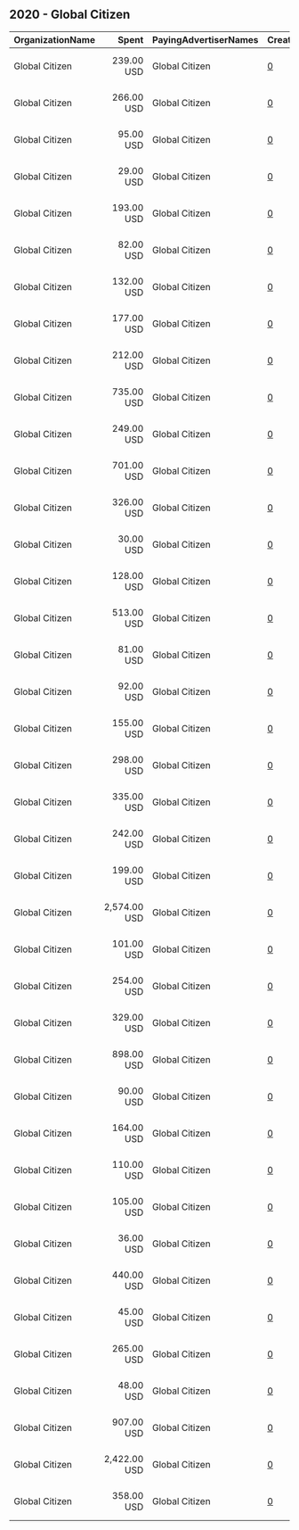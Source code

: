 ## 2020 - Global Citizen 
|OrganizationName|Spent|PayingAdvertiserNames|CreativeUrls|Impressions|Genders|AgeBrackets|CountryCodes|BillingAddresses|CandidateBallotInformation|
|:---|---:|:---|:---|---:|:---|:---|:---|:---|:---|
|Global Citizen|239.00 USD|Global Citizen|[0](https://www.snap.com/political-ads/asset/baf7b4656e55d5b9c0f0cad0ddd3d1c61bd8c4d6d0298f243d7be0d24b5439a3?mediaType=mp4)|22,364||18-35|united states|"594 Broadway Suit 207,New York,10012,US"|Just Vote|
|Global Citizen|266.00 USD|Global Citizen|[0](https://www.snap.com/political-ads/asset/c13398b241f021c8e2ba80623e3dbeb9343931bf1b3ee6ffe7ab89d9a378f640?mediaType=mp4)|102,302||18-30|united states|"594 Broadway Suit 207,New York,10012,US"|Just Vote|
|Global Citizen|95.00 USD|Global Citizen|[0](https://www.snap.com/political-ads/asset/fe97441bd2698e9d149ac071844d479ac7c511954b396194084d1ac204119fbf?mediaType=mp4)|30,201||18-30|united states|"594 Broadway Suit 207,New York,10012,US"|Just Vote|
|Global Citizen|29.00 USD|Global Citizen|[0](https://www.snap.com/political-ads/asset/fe97441bd2698e9d149ac071844d479ac7c511954b396194084d1ac204119fbf?mediaType=mp4)|6,818||18-30|united states|"594 Broadway Suit 207,New York,10012,US"|Just Vote|
|Global Citizen|193.00 USD|Global Citizen|[0](https://www.snap.com/political-ads/asset/7e94884d6e39d3dcfaaeb36eec0c1af84d819f8c7b66ef78d253bb140864e742?mediaType=mp4)|55,936||18-30|united states|"594 Broadway Suit 207,New York,10012,US"|Just Vote|
|Global Citizen|82.00 USD|Global Citizen|[0](https://www.snap.com/political-ads/asset/7a48a24cbddfc125cab1f366ccf4f5300c937f6b2221769a27cc3527550df1ab?mediaType=mp4)|16,572||18-30|united states|"594 Broadway Suit 207,New York,10012,US"|Just Vote|
|Global Citizen|132.00 USD|Global Citizen|[0](https://www.snap.com/political-ads/asset/f5fbf46cc76e75ad7ab43fdb16f079d81a8ea5be9b11cbc1ce20c8b3f7c54a62?mediaType=mp4)|36,555||18-30|united states|"594 Broadway Suit 207,New York,10012,US"|Just Vote|
|Global Citizen|177.00 USD|Global Citizen|[0](https://www.snap.com/political-ads/asset/7e94884d6e39d3dcfaaeb36eec0c1af84d819f8c7b66ef78d253bb140864e742?mediaType=mp4)|38,397||18-30|united states|"594 Broadway Suit 207,New York,10012,US"|Just Vote|
|Global Citizen|212.00 USD|Global Citizen|[0](https://www.snap.com/political-ads/asset/2b246f5e15a8d588f60bf3be65645788012afb606667cadf9059557cbfdad0b0?mediaType=mp4)|24,105||18-35|united states|"594 Broadway Suit 207,New York,10012,US"|Just Vote|
|Global Citizen|735.00 USD|Global Citizen|[0](https://www.snap.com/political-ads/asset/b21bc866c0892edcacd6c8a272d7600f479ca61ef1b63bfc45f6f3550ad79792?mediaType=mp4)|175,627||18-30|united states|"594 Broadway Suit 207,New York,10012,US"|Just Vote|
|Global Citizen|249.00 USD|Global Citizen|[0](https://www.snap.com/political-ads/asset/fe97441bd2698e9d149ac071844d479ac7c511954b396194084d1ac204119fbf?mediaType=mp4)|73,307||18-30|united states|"594 Broadway Suit 207,New York,10012,US"|Just Vote|
|Global Citizen|701.00 USD|Global Citizen|[0](https://www.snap.com/political-ads/asset/cdef8d9350ef56989e7b8d2f110ccef985d11391d1c5ed6b1296c3c29bbbc0ce?mediaType=mp4)|182,060||18-30|united states|"594 Broadway Suit 207,New York,10012,US"|Just Vote|
|Global Citizen|326.00 USD|Global Citizen|[0](https://www.snap.com/political-ads/asset/b2b8d1c06d1684d67b2cd9c4326872027c2f846de27c334baa52ab66f50d1155?mediaType=mp4)|41,788||18-35|united states|"594 Broadway Suit 207,New York,10012,US"|Just Vote|
|Global Citizen|30.00 USD|Global Citizen|[0](https://www.snap.com/political-ads/asset/bf8ba7c020dc321a63101a8287218f5612dc329492d571e1c15c60bb870aad27?mediaType=mp4)|9,014||18-30|united states|"594 Broadway Suit 207,New York,10012,US"|Just Vote|
|Global Citizen|128.00 USD|Global Citizen|[0](https://www.snap.com/political-ads/asset/b21bc866c0892edcacd6c8a272d7600f479ca61ef1b63bfc45f6f3550ad79792?mediaType=mp4)|52,812||18-30|united states|"594 Broadway Suit 207,New York,10012,US"|Just Vote|
|Global Citizen|513.00 USD|Global Citizen|[0](https://www.snap.com/political-ads/asset/bf8ba7c020dc321a63101a8287218f5612dc329492d571e1c15c60bb870aad27?mediaType=mp4)|332,581||18-30|united states|"594 Broadway Suit 207,New York,10012,US"|Just Vote|
|Global Citizen|81.00 USD|Global Citizen|[0](https://www.snap.com/political-ads/asset/c2f49fdd0103ac69cd470faffb710a4ce521492f6654276ced9b324ca199302c?mediaType=mp4)|36,625||18-30|united states|"594 Broadway Suit 207,New York,10012,US"|Just Vote|
|Global Citizen|92.00 USD|Global Citizen|[0](https://www.snap.com/political-ads/asset/bf8ba7c020dc321a63101a8287218f5612dc329492d571e1c15c60bb870aad27?mediaType=mp4)|27,864||18-30|united states|"594 Broadway Suit 207,New York,10012,US"|Just Vote|
|Global Citizen|155.00 USD|Global Citizen|[0](https://www.snap.com/political-ads/asset/79eb141b1fed9c6bd34628eea1fd7cc5175be10b95919c2c8a0fb10c676ff62e?mediaType=mp4)|17,175||18-35|united states|"594 Broadway Suit 207,New York,10012,US"|Just Vote|
|Global Citizen|298.00 USD|Global Citizen|[0](https://www.snap.com/political-ads/asset/5b20dad22b0a8b8ccdcb72b57730f2861e0677efcb869f208d92af15aba8013e?mediaType=mp4)|166,395||18-30|united states|"594 Broadway Suit 207,New York,10012,US"|Just Vote|
|Global Citizen|335.00 USD|Global Citizen|[0](https://www.snap.com/political-ads/asset/7a48a24cbddfc125cab1f366ccf4f5300c937f6b2221769a27cc3527550df1ab?mediaType=mp4)|61,147||18-30|united states|"594 Broadway Suit 207,New York,10012,US"|Just Vote|
|Global Citizen|242.00 USD|Global Citizen|[0](https://www.snap.com/political-ads/asset/f5fbf46cc76e75ad7ab43fdb16f079d81a8ea5be9b11cbc1ce20c8b3f7c54a62?mediaType=mp4)|83,855||18-30|united states|"594 Broadway Suit 207,New York,10012,US"|Just Vote|
|Global Citizen|199.00 USD|Global Citizen|[0](https://www.snap.com/political-ads/asset/7a48a24cbddfc125cab1f366ccf4f5300c937f6b2221769a27cc3527550df1ab?mediaType=mp4)|69,731||18-30|united states|"594 Broadway Suit 207,New York,10012,US"|Just Vote|
|Global Citizen|2,574.00 USD|Global Citizen|[0](https://www.snap.com/political-ads/asset/429446feef0a31d81dc38932bc9b9592308ac115371a5818676c8f5c9a5b1976?mediaType=mp4)|742,967||18-35|united states|"594 Broadway Suit 207,New York,10012,US"|Just Vote|
|Global Citizen|101.00 USD|Global Citizen|[0](https://www.snap.com/political-ads/asset/729f825da6d175689f594ae828c97438c512a5062f5fe5cc51d5630726c1d979?mediaType=mp4)|13,821||18-35|united states|"594 Broadway Suit 207,New York,10012,US"|Just Vote|
|Global Citizen|254.00 USD|Global Citizen|[0](https://www.snap.com/political-ads/asset/c2f49fdd0103ac69cd470faffb710a4ce521492f6654276ced9b324ca199302c?mediaType=mp4)|80,508||18-30|united states|"594 Broadway Suit 207,New York,10012,US"|Just Vote|
|Global Citizen|329.00 USD|Global Citizen|[0](https://www.snap.com/political-ads/asset/cdef8d9350ef56989e7b8d2f110ccef985d11391d1c5ed6b1296c3c29bbbc0ce?mediaType=mp4)|111,824||18-30|united states|"594 Broadway Suit 207,New York,10012,US"|Just Vote|
|Global Citizen|898.00 USD|Global Citizen|[0](https://www.snap.com/political-ads/asset/7e94884d6e39d3dcfaaeb36eec0c1af84d819f8c7b66ef78d253bb140864e742?mediaType=mp4)|308,310||18-30|united states|"594 Broadway Suit 207,New York,10012,US"|Just Vote|
|Global Citizen|90.00 USD|Global Citizen|[0](https://www.snap.com/political-ads/asset/53b3724c3bf723dc6806977b4a8b550fca506f9e7411625b5fd8862c1695b375?mediaType=mp4)|25,385||18-35|united states|"594 Broadway Suit 207,New York,10012,US"|Just Vote|
|Global Citizen|164.00 USD|Global Citizen|[0](https://www.snap.com/political-ads/asset/cdef8d9350ef56989e7b8d2f110ccef985d11391d1c5ed6b1296c3c29bbbc0ce?mediaType=mp4)|46,505||18-30|united states|"594 Broadway Suit 207,New York,10012,US"|Just Vote|
|Global Citizen|110.00 USD|Global Citizen|[0](https://www.snap.com/political-ads/asset/f667b5997f8c62274892d1ce74fee7fef68cd6128ffc7982faf4882a77cdc907?mediaType=mp4)|29,056||18-35|united states|"594 Broadway Suit 207,New York,10012,US"|Just Vote|
|Global Citizen|105.00 USD|Global Citizen|[0](https://www.snap.com/political-ads/asset/b21bc866c0892edcacd6c8a272d7600f479ca61ef1b63bfc45f6f3550ad79792?mediaType=mp4)|34,946||18-30|united states|"594 Broadway Suit 207,New York,10012,US"|Just Vote|
|Global Citizen|36.00 USD|Global Citizen|[0](https://www.snap.com/political-ads/asset/f5fbf46cc76e75ad7ab43fdb16f079d81a8ea5be9b11cbc1ce20c8b3f7c54a62?mediaType=mp4)|7,237||18-30|united states|"594 Broadway Suit 207,New York,10012,US"|Just Vote|
|Global Citizen|440.00 USD|Global Citizen|[0](https://www.snap.com/political-ads/asset/a2604cb69fe9a84735b7470b3f720ed8ba40337a2de75e345eeaca4f01d862ad?mediaType=mp4)|25,591||18-35|united states|"594 Broadway Suit 207,New York,10012,US"|Just Vote|
|Global Citizen|45.00 USD|Global Citizen|[0](https://www.snap.com/political-ads/asset/5b20dad22b0a8b8ccdcb72b57730f2861e0677efcb869f208d92af15aba8013e?mediaType=mp4)|11,980||18-30|united states|"594 Broadway Suit 207,New York,10012,US"|Just Vote|
|Global Citizen|265.00 USD|Global Citizen|[0](https://www.snap.com/political-ads/asset/5b20dad22b0a8b8ccdcb72b57730f2861e0677efcb869f208d92af15aba8013e?mediaType=mp4)|89,584||18-30|united states|"594 Broadway Suit 207,New York,10012,US"|Just Vote|
|Global Citizen|48.00 USD|Global Citizen|[0](https://www.snap.com/political-ads/asset/c2f49fdd0103ac69cd470faffb710a4ce521492f6654276ced9b324ca199302c?mediaType=mp4)|15,332||18-30|united states|"594 Broadway Suit 207,New York,10012,US"|Just Vote|
|Global Citizen|907.00 USD|Global Citizen|[0](https://www.snap.com/political-ads/asset/c13398b241f021c8e2ba80623e3dbeb9343931bf1b3ee6ffe7ab89d9a378f640?mediaType=mp4)|207,834||18-30|united states|"594 Broadway Suit 207,New York,10012,US"|Just Vote|
|Global Citizen|2,422.00 USD|Global Citizen|[0](https://www.snap.com/political-ads/asset/fa18fba819f5fe33034fea36fb5de4a72d6a1515d4feefba13c7662c01903303?mediaType=mp4)|91,871||18-35|united states|"594 Broadway Suit 207,New York,10012,US"|Just Vote|
|Global Citizen|358.00 USD|Global Citizen|[0](https://www.snap.com/political-ads/asset/c13398b241f021c8e2ba80623e3dbeb9343931bf1b3ee6ffe7ab89d9a378f640?mediaType=mp4)|73,164||18-30|united states|"594 Broadway Suit 207,New York,10012,US"|Just Vote|
